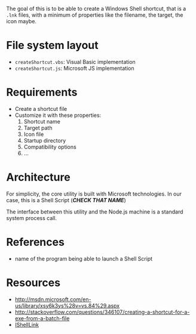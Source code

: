 The goal of this is to be able to create a Windows Shell shortcut, that is a `.lnk` files, with a minimum of properties like the filename, the target, the icon maybe.

# File system layout

* `createShortcut.vbs`: Visual Basic implementation
* `createShortcut.js`: Microsoft JS implementation

# Requirements

* Create a shortcut file
* Customize it with these properties:
	1. Shortcut name
	1. Target path
	1. Icon file
	1. Startup directory
	1. Compatibility options
	1. ...

# Architecture

For simplicity, the core utility is built with Microsoft technologies. In our case, this is a Shell Script (___CHECK THAT NAME___)

The interface between this utility and the Node.js machine is a standard system process call.

# References

* name of the program being able to launch a Shell Script

# Resources

* http://msdn.microsoft.com/en-us/library/xsy6k3ys%28v=vs.84%29.aspx
* http://stackoverflow.com/questions/346107/creating-a-shortcut-for-a-exe-from-a-batch-file
* [IShellLink](http://msdn.microsoft.com/en-us/library/bb774950%28v=vs.85%29.aspx)
